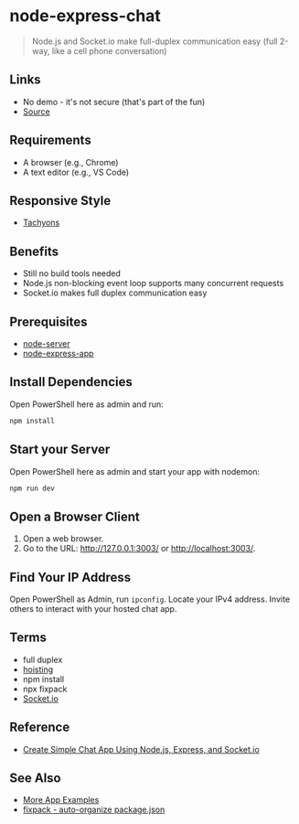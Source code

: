 # node-express-chat

> Node.js and Socket.io make full-duplex communication easy
> (full 2-way, like a cell phone conversation)

## Links

- No demo - it's not secure (that's part of the fun)
- [Source](https://github.com/denisecase/node-express-chat)

## Requirements

- A browser (e.g., Chrome)
- A text editor (e.g., VS Code)

## Responsive Style

- [Tachyons](https://tachyons.io/)

## Benefits

- Still no build tools needed
- Node.js non-blocking event loop supports many concurrent requests
- Socket.io makes full duplex communication easy

## Prerequisites

- [node-server](https://github.com/denisecase/node-server)
- [node-express-app](https://github.com/denisecase/node-express-app)

## Install Dependencies

Open PowerShell here as admin and run:

```PowerShell
npm install
```

## Start your Server

Open PowerShell here as admin and start your app with nodemon:

```PowerShell
npm run dev
```

## Open a Browser Client

1. Open a web browser.
2. Go to the URL: <http://127.0.0.1:3003/> or <http://localhost:3003/>.

## Find Your IP Address

Open PowerShell as Admin, run ```ipconfig```. Locate your IPv4 address. Invite others to interact with your hosted chat app.

## Terms

- full duplex
- [hoisting](https://developer.mozilla.org/en-US/docs/Glossary/Hoisting)
- npm install
- npx fixpack
- [Socket.io](https://socket.io/)

## Reference

- [Create Simple Chat App Using Node.js, Express, and Socket.io](http://javabeginnerstutorial.com/javascript-2/create-simple-chat-application-using-node-js-express-js-socket-io/)

## See Also

- [More App Examples](https://profcase.github.io/web-apps-list/)
- [fixpack - auto-organize package.json](https://www.npmjs.com/package/fixpack)
